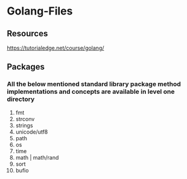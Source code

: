 # Golang-Files

## Resources

https://tutorialedge.net/course/golang/

## Packages

### All the below mentioned standard library package method implementations and concepts are available in level one directory

1. fmt 
2. strconv
3. strings
4. unicode/utf8
5. path
6. os
7. time
8. math | math/rand
9. sort
10. bufio

